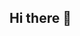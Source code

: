 ## Hi there 👋

<!-- ## 👨‍💻 About Me
I'm a dedicated and skilled engineer with expertise in distributed systems, software development, and cloud infrastructure. With a solid background working with teams like Cisco DSE and Hydro One, I thrive in collaborative environments and love tackling complex technical challenges.



## 🔭 Current Projects

Something



## 🚀 Skills
Programming Languages: Python, JavaScript, C++, Java

Cloud & DevOps: AWS, Docker, Kubernetes

Distributed Systems: Experience in scaling systems and optimizing performance

Software Development: Full-stack development, microservices, CI/CD pipelines

Problem Solving: Analytical and systematic approach to problem-solving



## 💼 Experience

Cisco Distributed Systems Engineering - Engineer specializing in designing resilient distributed systems.

Hydro One - Software developer focused on innovative solutions for infrastructure management.



## 📫 Let's Talk

[Lets Connect On LinkedIn](https://www.linkedin.com/in/raiyanafiz/)

[Check Out My Portfolio](https://raiyanafiz.com/)

 -->

<!--
**RaiyanAfiz/RaiyanAfiz** is a ✨ _special_ ✨ repository because its `README.md` (this file) appears on your GitHub profile.

Here are some ideas to get you started:

- 🔭 I’m currently working on ...
- 🌱 I’m currently learning ...
- 👯 I’m looking to collaborate on ...
- 🤔 I’m looking for help with ...
- 💬 Ask me about ...
- 📫 How to reach me: ...
-->
